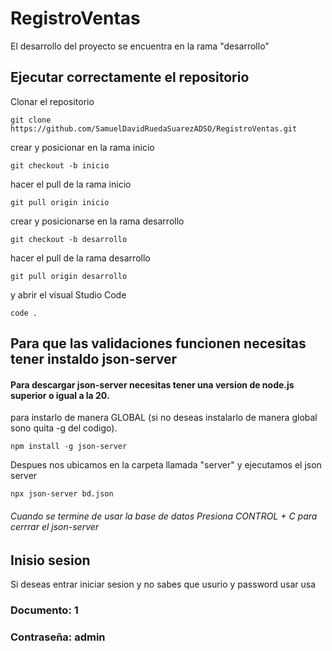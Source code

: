 # RegistroVentas

El desarrollo del proyecto se encuentra en la rama "desarrollo"

## Ejecutar correctamente el repositorio

Clonar el repositorio

```
git clone https://github.com/SamuelDavidRuedaSuarezADSO/RegistroVentas.git
```

crear y posicionar en la rama inicio

```
git checkout -b inicio
```

hacer el pull de la rama inicio

```
git pull origin inicio
```

crear y posicionarse en la rama desarrollo

```
git checkout -b desarrollo
```

hacer el pull de la rama desarrollo

```
git pull origin desarrollo
```

y abrir el visual Studio Code

```
code .
```

## Para que las validaciones funcionen necesitas tener instaldo json-server
#### Para descargar json-server necesitas tener una version de node.js superior o igual a la 20.

para instarlo de manera GLOBAL (si no deseas instalarlo de manera global sono quita -g del codigo).

```
npm install -g json-server
```

Despues nos ubicamos en la carpeta llamada "server" y ejecutamos el json server
```
npx json-server bd.json
```

###### Cuando se termine de usar la base de datos Presiona CONTROL + C para cerrrar el json-server

## Inisio sesion

Si deseas entrar iniciar sesion y no sabes que usurio y password usar usa

### Documento: 1
### Contraseña: admin